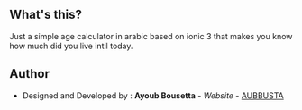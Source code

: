 ## What's this?

Just a simple age calculator in arabic based on ionic 3 that makes you know how much did you live intil today.

## Author

* Designed and Developed by : **Ayoub Bousetta** - *Website* - [AUBBUSTA](https://aubbusta.com)
